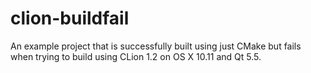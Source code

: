 # clion-buildfail
An example project that is successfully built using just CMake but fails when trying to build using CLion 1.2 on OS X 10.11 and Qt 5.5.
